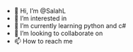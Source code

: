 - 👋 Hi, I’m @SalahL
- 👀 I’m interested in 
- 🌱 I’m currently learning python and c#
- 💞️ I’m looking to collaborate on
- 📫 How to reach me

<!---
Lunacy-15/Lunacy-15 is a ✨ special ✨ repository because its `README.md` (this file) appears on your GitHub profile.
You can click the Preview link to take a look at your changes.
--->
